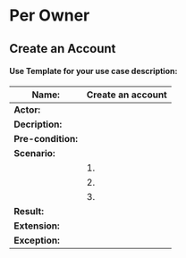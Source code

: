# Per Owner 

## Create an Account 


#### Use Template for your use case description: 

| **Name:**                     | Create an account   |
|-------------------------------|---------------------|
| **Actor:**                    |                     |
| **Decription:**               |                     |
| **Pre-condition:**            |                     |
| **Scenario:**                 |                     |
|                               | 1.                  |
|                               | 2.                  |
|                               | 3.                  |
| **Result:**                   |                     |  
| **Extension:**                |                     |    
| **Exception:**                |                     |    
